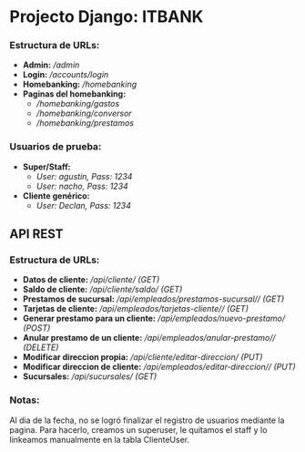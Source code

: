 # **Projecto Django: ITBANK**

### Estructura de URLs:
- **Admin:** */admin*
- **Login:** */accounts/login*
- **Homebanking:** */homebanking*
- **Paginas del homebanking:**
  - */homebanking/gastos*
  - */homebanking/conversor*
  - */homebanking/prestamos*

### Usuarios de prueba:
- **Super/Staff:** 
  - *User: agustin, Pass: 1234*
  - *User: nacho, Pass: 1234*
- **Cliente genérico:** 
  - *User: Declan, Pass: 1234*

## API REST
### Estructura de URLs:
- **Datos de cliente:** */api/cliente/ (GET)*
- **Saldo de cliente:** */api/cliente/saldo/ (GET)*
- **Prestamos de sucursal:** */api/empleados/prestamos-sucursal/<pk>/ (GET)*
- **Tarjetas de cliente:** */api/empleados/tarjetas-cliente/<pk>/ (GET)*
- **Generar prestamo para un cliente:** */api/empleados/nuevo-prestamo/ (POST)*
- **Anular prestamo de un cliente:** */api/empleados/anular-prestamo/<pk>/ (DELETE)*
- **Modificar direccion propia:** */api/cliente/editar-direccion/ (PUT)*
- **Modificar direccion de cliente:** */api/empleados/editar-direccion/<pk>/ (PUT)*
- **Sucursales:** */api/sucursales/ (GET)*

### Notas:
Al dia de la fecha, no se logró finalizar el registro de usuarios mediante la pagina. Para hacerlo, creamos un superuser, le quitamos el staff y lo linkeamos manualmente en la tabla ClienteUser.
